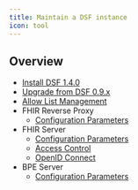 ```yaml
---
title: Maintain a DSF instance
icon: tool
---
```

## Overview
- [Install DSF 1.4.0](install)
- [Upgrade from DSF 0.9.x](upgrade-from-0)
- [Allow List Management](allowList-mgm)
- FHIR Reverse Proxy
  - [Configuration Parameters](fhir-reverse-proxy/configuration)
- FHIR Server
  - [Configuration Parameters](fhir/configuration)
  - [Access Control](fhir/access-control)
  - [OpenID Connect](fhir/oidc)
- BPE Server
  - [Configuration Parameters](bpe/configuration)
